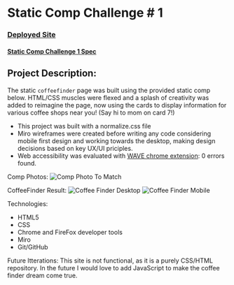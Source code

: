 # Static Comp Challenge # 1 

### [Deployed Site](https://stephaniemagdic.github.io/static-comp1/)

#### [Static Comp Challenge 1 Spec](https://frontend.turing.edu/projects/module-1/m1-static-comp)

## Project Description: 

The static `coffeefinder` page was built using the provided static comp below. HTML/CSS muscles were flexed and a splash of creativity was added to reimagine the page, now using the cards to display information for various coffee shops near you! (Say hi to mom on card 7!) 

* This project was built with a normalize.css file
* Miro wireframes were created before writing any code considering mobile first design and working towards the desktop, making design decisions based on key UX/UI priciples.
* Web accessibility was evaluated with [WAVE chrome extension](https://chrome.google.com/webstore/detail/wave-evaluation-tool/jbbplnpkjmmeebjpijfedlgcdilocofh?hl=en-US): 0 errors found.


Comp Photos: 
![Comp Photo To Match](https://i.ibb.co/P177n6N/Screen-Shot-2021-07-25-at-6-31-29-PM.png)

CoffeeFinder Result:
![Coffee Finder Desktop](https://i.ibb.co/NVSL8Ly/Screen-Shot-2021-07-26-at-5-50-18-PM.png)
![Coffee Finder Mobile](https://i.ibb.co/NnzJksf/Screen-Shot-2021-07-26-at-5-50-34-PM.png)

Technologies:
* HTML5
* CSS
* Chrome and FireFox developer tools
* Miro
* Git/GitHub

Future Itterations: 
This site is not functional, as it is a purely CSS/HTML repository. In the future I would love to add JavaScript to make the coffee finder dream come true.
